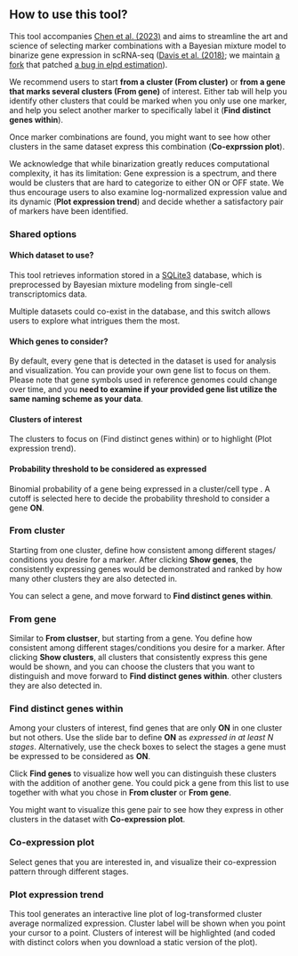 ## How to use this tool?

This tool accompanies [Chen et al. (2023)](https://doi.org/10.1101/2023.02.03.527019)
and aims to streamline the art and science of selecting marker combinations with
a Bayesian mixture model to binarize gene expression in scRNA-seq ([Davis et al. (2018)](https://elifesciences.org/articles/50901#s4);
we maintain [a fork](https://github.com/chenyenchung/mixture_modeling_smk) that patched
[a bug in elpd estimation](https://github.com/fredpdavis/opticlobe/pull/1)).

We recommend users to start **from a cluster (From cluster)** or **from a gene
that marks several clusters (From gene)** of interest. Either tab will help you
identify other clusters that could be marked when you only use one marker, and
help you select another marker to specifically label it (**Find distinct genes
within**).

Once marker combinations are found, you might want to see how other clusters
in the same dataset express this combination (**Co-exprssion plot**).

We acknowledge that while binarization greatly reduces computational complexity,
it has its limitation: Gene expression is a spectrum, and there would be
clusters that are hard to categorize to either ON or OFF state. We thus 
encourage users to also examine log-normalized expression value and its
dynamic (**Plot expression trend**) and decide whether a satisfactory pair of
markers have been identified.

### Shared options

#### Which dataset to use?

This tool retrieves information stored in a [SQLite3](https://sqlite.org/index.html)
database, which is preprocessed by Bayesian mixture modeling from single-cell
transcriptomics data.

Multiple datasets could co-exist in the database, and this switch allows users
to explore what intrigues them the most.

#### Which genes to consider?

By default, every gene that is detected in the dataset is used for analysis and
visualization. You can provide your own gene list to focus on them. Please note
that gene symbols used in reference genomes could change over time, and you 
**need to examine if your provided gene list utilize the same naming scheme as
your data**.

#### Clusters of interest

The clusters to focus on (Find distinct genes within) or to highlight (Plot 
expression trend).

#### Probability threshold to be considered as expressed

Binomial probability of a gene being expressed in a cluster/cell type . A cutoff is selected here to decide the probability threshold to
consider a gene **ON**.

### From cluster

Starting from one cluster, define how consistent among different stages/
conditions you desire for a marker. After clicking **Show genes**, the 
consistently expressing genes would be demonstrated and ranked by how many
other clusters they are also detected in.

You can select a gene, and move forward to **Find distinct genes within**.


### From gene

Similar to **From clustser**, but starting from a gene. You define how 
consistent among different stages/conditions you desire for a marker. After
clicking **Show clusters**, all clusters that consistently express this gene
would be shown, and you can choose the clusters that you want to distinguish
and move forward to **Find distinct genes within**.
other clusters they are also detected in.

### Find distinct genes within

Among your clusters of interest, find genes that are only **ON** in one cluster
but not others. Use the slide bar to define **ON** as _expressed in at least N
stages_. Alternatively, use the check boxes to select the stages a gene must be
expressed to be considered as **ON**.

Click **Find genes** to visualize how well you can distinguish these clusters
with the addition of another gene. You could pick a gene from this list to
use together with what you chose in **From cluster** or **From gene**.

You might want to visualize this gene pair to see how they express in other
clusters in the dataset with **Co-expression plot**.

### Co-expression plot

Select genes that you are interested in, and visualize their co-expression
pattern through different stages.

### Plot expression trend

This tool generates an interactive line plot of log-transformed cluster average
normalized expression. Cluster label will be shown when you point your cursor to
a point. Clusters of interest will be highlighted (and coded with distinct
colors when you download a static version of the plot).
